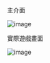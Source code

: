 主介面

![image](https://github.com/user-attachments/assets/ff809c7d-ffa6-45c1-b610-802aeeab7169)

實際遊戲畫面

![image](https://github.com/user-attachments/assets/6a8aa68a-9890-4c7d-8a3d-50b276b1e496)
